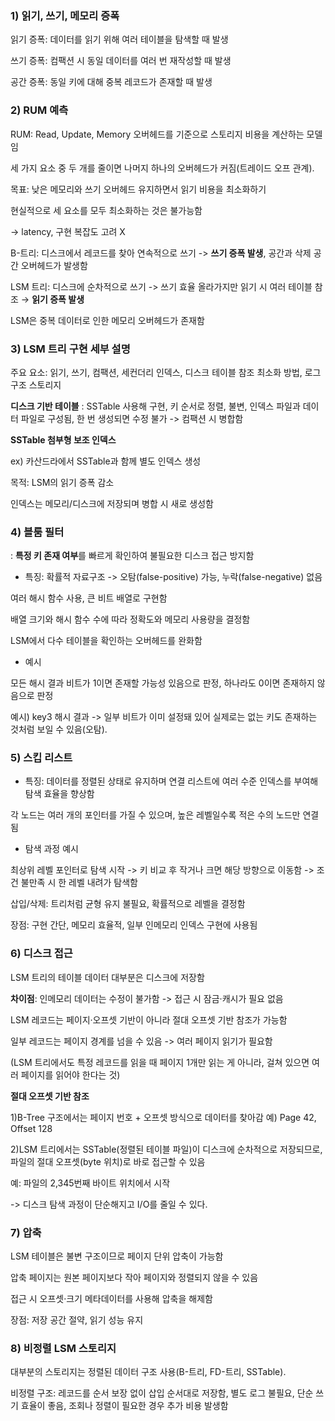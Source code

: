 ### 1) 읽기, 쓰기, 메모리 증폭

읽기 증폭: 데이터를 읽기 위해 여러 테이블을 탐색할 때 발생

쓰기 증폭: 컴팩션 시 동일 데이터를 여러 번 재작성할 때 발생

공간 증폭: 동일 키에 대해 중복 레코드가 존재할 때 발생

### 2) RUM 예측

RUM: Read, Update, Memory 오버헤드를 기준으로 스토리지 비용을 계산하는 모델임

세 가지 요소 중 두 개를 줄이면 나머지 하나의 오버헤드가 커짐(트레이드 오프 관계).

목표: 낮은 메모리와 쓰기 오버헤드 유지하면서 읽기 비용을 최소화하기

현실적으로 세 요소를 모두 최소화하는 것은 불가능함

-> latency, 구현 복잡도 고려 X

B-트리: 디스크에서 레코드를 찾아 연속적으로 쓰기 -> **쓰기 증폭 발생**, 공간과 삭제 공간 오버헤드가 발생함

LSM 트리: 디스크에 순차적으로 쓰기 -> 쓰기 효율 올라가지만 읽기 시 여러 테이블 참조 → **읽기 증폭 발생**

LSM은 중복 데이터로 인한 메모리 오버헤드가 존재함

### 3) LSM 트리 구현 세부 설명

주요 요소: 읽기, 쓰기, 컴팩션, 세컨더리 인덱스, 디스크 테이블 참조 최소화 방법, 로그 구조 스토리지

**디스크 기반 테이블** : SSTable 사용해 구현, 키 순서로 정렬, 불변, 인덱스 파일과 데이터 파일로 구성됨, 한 번 생성되면 수정 불가 -> 컴팩션 시 병합함

**SSTable 첨부형 보조 인덱스**

ex) 카산드라에서 SSTable과 함께 별도 인덱스 생성

목적: LSM의 읽기 증폭 감소

인덱스는 메모리/디스크에 저장되며 병합 시 새로 생성함


### 4) 블룸 필터
: **특정 키 존재 여부**를 빠르게 확인하여 불필요한 디스크 접근 방지함

- 특징: 확률적 자료구조 -> 오탐(false-positive) 가능, 누락(false-negative) 없음

여러 해시 함수 사용, 큰 비트 배열로 구현함

배열 크기와 해시 함수 수에 따라 정확도와 메모리 사용량을 결정함

LSM에서 다수 테이블을 확인하는 오버헤드를 완화함

- 예시

모든 해시 결과 비트가 1이면 존재할 가능성 있음으로 판정, 하나라도 0이면 존재하지 않음으로 판정

예시) key3 해시 결과 -> 일부 비트가 이미 설정돼 있어 실제로는 없는 키도 존재하는 것처럼 보일 수 있음(오탐).

### 5) 스킵 리스트

- 특징: 데이터를 정렬된 상태로 유지하며 연결 리스트에 여러 수준 인덱스를 부여해 탐색 효율을 향상함

각 노드는 여러 개의 포인터를 가질 수 있으며, 높은 레벨일수록 적은 수의 노드만 연결됨

- 탐색 과정 예시

최상위 레벨 포인터로 탐색 시작 -> 키 비교 후 작거나 크면 해당 방향으로 이동함 -> 조건 불만족 시 한 레벨 내려가 탐색함

삽입/삭제: 트리처럼 균형 유지 불필요, 확률적으로 레벨을 결정함

장점: 구현 간단, 메모리 효율적, 일부 인메모리 인덱스 구현에 사용됨

### 6) 디스크 접근

LSM 트리의 테이블 데이터 대부분은 디스크에 저장함

**차이점**:
인메모리 데이터는 수정이 불가함 -> 접근 시 잠금·캐시가 필요 없음

LSM 레코드는 페이지·오프셋 기반이 아니라 절대 오프셋 기반 참조가 가능함


일부 레코드는 페이지 경계를 넘을 수 있음 -> 여러 페이지 읽기가 필요함 

(LSM 트리에서도 특정 레코드를 읽을 때 페이지 1개만 읽는 게 아니라, 걸쳐 있으면 여러 페이지를 읽어야 한다는 것)

**절대 오프셋 기반 참조**

1)B-Tree 구조에서는 페이지 번호 + 오프셋 방식으로 데이터를 찾아감 예) Page 42, Offset 128

2)LSM 트리에서는 SSTable(정렬된 테이블 파일)이 디스크에 순차적으로 저장되므로, 파일의 절대 오프셋(byte 위치)로 바로 접근할 수 있음

예: 파일의 2,345번째 바이트 위치에서 시작

-> 디스크 탐색 과정이 단순해지고 I/O를 줄일 수 있다. 

### 7) 압축

LSM 테이블은 불변 구조이므로 페이지 단위 압축이 가능함

압축 페이지는 원본 페이지보다 작아 페이지와 정렬되지 않을 수 있음

접근 시 오프셋·크기 메타데이터를 사용해 압축을 해제함

장점: 저장 공간 절약, 읽기 성능 유지

### 8) 비정렬 LSM 스토리지

대부분의 스토리지는 정렬된 데이터 구조 사용(B-트리, FD-트리, SSTable).

비정렬 구조: 레코드를 순서 보장 없이 삽입 순서대로 저장함, 별도 로그 불필요, 단순 쓰기 효율이 좋음, 조회나 정렬이 필요한 경우 추가 비용 발생함

